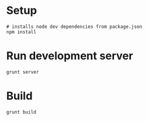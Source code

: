 # Setup

    # installs node dev dependencies from package.json
    npm install

# Run development server

    grunt server

# Build

    grunt build
